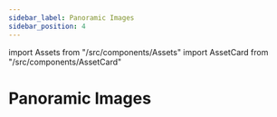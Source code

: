 ```yaml
---
sidebar_label: Panoramic Images
sidebar_position: 4
---
```

import Assets from "/src/components/Assets"
import AssetCard from "/src/components/AssetCard"

# Panoramic Images

<Assets>
  <AssetCard type="image" heading="Image" link="https://u.vrgmetri.com/gb-sms-prod-1/media/2021-1/dcsehw/788c7b17-7227-4bd6-8707-a27d9378a2f4/o/classroom_001.jpg" />
  <AssetCard type="image" heading="Image" link="https://u.vrgmetri.com/gb-sms-prod-1/media/2021-1/dcsehw/716b246d-729c-492e-b56f-2c565646def4/o/livingRoom_004.jpg" />
</Assets>